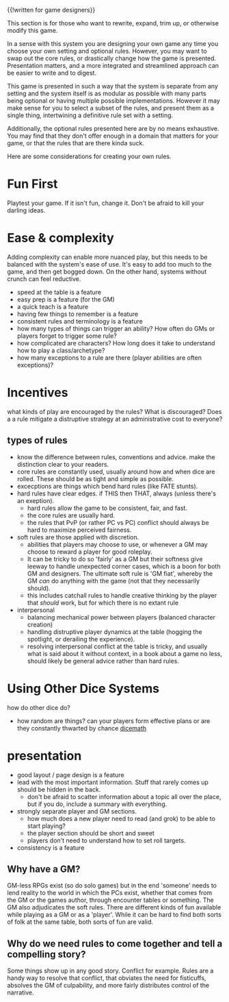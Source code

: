 {{!written for game designers}}

This section is for those who want to rewrite, expand, trim up, or otherwise modify this game.

In a sense with this system you are designing your own game any time you choose your own setting and optional rules.
However, you may want to swap out the core rules, or drastically change how the game is presented. Presentation matters, and a more integrated and streamlined approach can be easier to write and to digest.

This game is presented in such a way that the system is separate from any setting and the system itself is as modular as possible with many parts being optional or having multiple possible implementations. However it may make sense for you to select a subset of the rules, and present them as a single thing, intertwining a definitive rule set with a setting.

Additionally, the optional rules presented here are by no means exhaustive. You may find that they don't offer enough in a domain that matters for your game, or that the rules that are there kinda suck.

Here are some considerations for creating your own rules.

# Fun First
Playtest your game. If it isn't fun, change it. Don't be afraid to kill your darling ideas.

# Ease & complexity
Adding complexity can enable more nuanced play, but this needs to be balanced with the system's ease of use.
It's easy to add too much to the game, and then get bogged down. On the other hand, systems without crunch can feel reductive.

* speed at the table is a feature
* easy prep is a feature (for the GM)
* a quick teach is a feature
* having few things to remember is a feature
* consistent rules and terminology is a feature
* how many types of things can trigger an ability? How often do GMs or players forget to trigger some rule?
* how complicated are characters? How long does it take to understand how to play a class/archetype?
* how many exceptions to a rule are there (player abilities are often exceptions)?

# Incentives
what kinds of play are encouraged by the rules? What is discouraged?
Does a a rule mitigate a distruptive strategy at an administrative cost to everyone?

## types of rules
* know the difference between rules, conventions and advice. make the distinction clear to your readers.
* core rules are constantly used, usually around how and when dice are rolled. These should be as tight and simple as possible.
* excecptions are things which bend hard rules (like FATE stunts).
* hard rules have clear edges. if THIS then THAT, always (unless there's an exeption).
    * hard rules allow the game to be consistent, fair, and fast.
    * the core rules are usually hard.
    * the rules that PvP (or rather PC vs PC) conflict should always be hard to maximize perceived fairness.
* soft rules are those applied with discretion.
    * abilities that players may choose to use, or whenever a GM may choose to reward a player for good roleplay.
    * It can be tricky to do so 'fairly' as a GM but their softness give leeway to handle unexpected corner cases, which is a boon for both GM and designers. The ultimate soft rule is 'GM fiat', whereby the GM *can* do anything with the game (not that they necessarily should).
    * this includes catchall rules to handle creative thinking by the player that *should* work, but for which there is no extant rule
* interpersonal
    * balancing mechanical power between players (balanced character creation)
    * handling distruptive player dynamics at the table (hogging the spotlight, or derailing the experience).
    * resolving interpersonal conflict at the table is tricky, and usually what is said about it without context, in a book about a game no less, should likely be general advice rather than hard rules.

# Using Other Dice Systems
how do other dice do?
* how random are things? can your players form effective plans or are they constantly thwarted by chance
[dicemath](dicemath.md)

# presentation
* good layout / page design is a feature
* lead with the most important information. Stuff that rarely comes up should be hidden in the back.
    * don't be afraid to scatter information about a topic all over the place, but if you do, include a summary with everything.
* strongly separate player and GM sections.
    * how much does a new player need to read (and grok) to be able to start playing?
    * the player section should be short and sweet
    * players don't need to understand how to set roll targets.
* consistency is a feature

## Why have a GM?
GM-less RPGs exist (so do solo games) but in the end 'someone' needs to lend reality to the world in which the PCs exist, whether that comes from the GM or the games author, through encounter tables or something. The GM also adjudicates the soft rules.
There are different kinds of fun available while playing as a GM or as a 'player'. While it can be hard to find both sorts of folk at the same table, both sorts of fun are valid.

## Why do we need rules to come together and tell a compelling story?
Some things show up in any good story. Conflict for example. Rules are a handy way to resolve that conflict, that obviates the need for fisticuffs, absolves the GM of culpability, and more fairly distributes control of the narrative.

